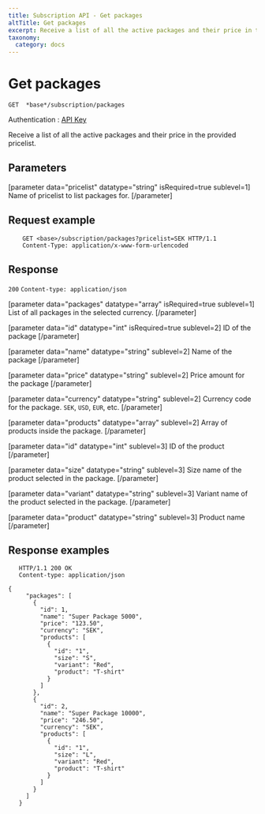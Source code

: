 ```yaml
---
title: Subscription API - Get packages
altTitle: Get packages
excerpt: Receive a list of all the active packages and their price in the provided pricelist.
taxonomy:
  category: docs
---
```


# Get packages

```text
GET  *base*/subscription/packages
```
Authentication : [API Key](/api-references/api-intro#authentication)

Receive a list of all the active packages and their price in the provided pricelist.
## Parameters

[parameter data="pricelist" datatype="string" isRequired=true sublevel=1]
Name of pricelist to list packages for.
[/parameter]

## Request example

```http
    GET <base>/subscription/packages?pricelist=SEK HTTP/1.1
    Content-Type: application/x-www-form-urlencoded
```

## Response

`200` `Content-type: application/json`

[parameter data="packages" datatype="array" isRequired=true sublevel=1]
List of all packages in the selected currency.
[/parameter]

[parameter data="id" datatype="int" isRequired=true sublevel=2]
ID of the package
[/parameter]

[parameter data="name" datatype="string" sublevel=2]
Name of the package
[/parameter]

[parameter data="price" datatype="string" sublevel=2]
Price amount for the package
[/parameter]

[parameter data="currency" datatype="string" sublevel=2]
Currency code for the package. ``SEK``, ``USD``, ``EUR``, etc.
[/parameter]

[parameter data="products" datatype="array" sublevel=2]
Array of products inside the package.
[/parameter]

[parameter data="id" datatype="int" sublevel=3]
ID of the product
[/parameter]

[parameter data="size" datatype="string" sublevel=3]
Size name of the product selected in the package.
[/parameter]

[parameter data="variant" datatype="string" sublevel=3]
Variant name of the product selected in the package.
[/parameter]

[parameter data="product" datatype="string" sublevel=3]
Product name
[/parameter]

## Response examples

```http
   HTTP/1.1 200 OK
   Content-type: application/json

{
     "packages": [
       {
         "id": 1,
         "name": "Super Package 5000",
         "price": "123.50",
         "currency": "SEK",
         "products": [
           {
             "id": "1",
             "size": "S",
             "variant": "Red",
             "product": "T-shirt"
           }
         ]
       },
       {
         "id": 2,
         "name": "Super Package 10000",
         "price": "246.50",
         "currency": "SEK",
         "products": [
           {
             "id": "1",
             "size": "L",
             "variant": "Red",
             "product": "T-shirt"
           }
         ]
       }
     ]
   }
```


